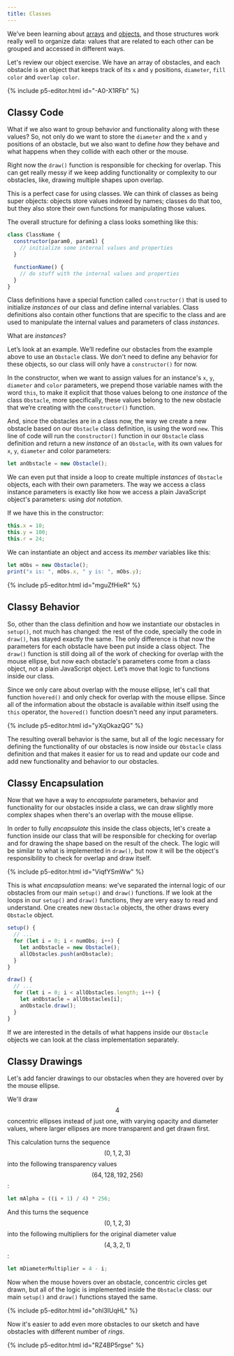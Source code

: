 ```yaml
---
title: Classes
---
```


We’ve been learning about [arrays](../arrays/) and [objects](../objects/), and those structures work really well to organize data: values that are related to each other can be grouped and accessed in different ways.

Let's review our object exercise. We have an array of obstacles, and each obstacle is an object that keeps track of its `x` and `y` positions, `diameter`, `fill color` and `overlap color`.

{% include p5-editor.html id="-A0-X1RFb" %}

## Classy Code

What if we also want to group behavior and functionality along with these values? So, not only do we want to store the `diameter` and the `x` and `y` positions of an obstacle, but we also want to define *how* they behave and what happens when they collide with each other or the mouse.

Right now the `draw()` function is responsible for checking for overlap. This can get really messy if we keep adding functionality or complexity to our obstacles, like, drawing multiple shapes upon overlap.

This is a perfect case for using classes. We can think of classes as being super objects: objects store values indexed by names; classes do that too, but they also store their own functions for manipulating those values.

The overall structure for defining a class looks something like this:

```js
class ClassName {
  constructor(param0, param1) {
    // initialize some internal values and properties
  }

  functionName() {
    // do stuff with the internal values and properties
  }
}
```

Class definitions have a special function called `constructor()` that is used to initialize *instances* of our class and define internal variables. Class definitions also contain other functions that are specific to the class and are used to manipulate the internal values and parameters of class *instances*.

What are *instances*?

Let’s look at an example. We’ll redefine our obstacles from the example above to use an `Obstacle` class. We don't need to define any behavior for these objects, so our class will only have a `constructor()` for now.

In the constructor, when we want to assign values for an instance's `x`, `y`, `diameter` and `color` parameters, we prepend those variable names with the word `this`, to make it explicit that those values belong to one *instance* of the class `Obstacle`, more specifically, these values belong to the new obstacle that we’re creating with the `constructor()` function.

And, since the obstacles are in a class now, the way we create a new obstacle based on our `Obstacle` class definition, is using the word `new`. This line of code will run the `constructor()` function in our `Obstacle` class definition and return a new *instance* of an `Obstacle`, with its own values for `x`, `y`, `diameter` and color parameters:
```js
let anObstacle = new Obstacle();
```

We can even put that inside a loop to create multiple *instances* of `Obstacle` objects, each with their own parameters. The way we access a class instance parameters is exactly like how we access a plain JavaScript object's parameters: using *dot notation*.

If we have this in the constructor:
```js
this.x = 10;
this.y = 100;
this.r = 24;
```

We can instantiate an object and access its *member* variables like this:
```js
let mObs = new Obstacle();
print("x is: ", mObs.x, " y is: ", mObs.y);
```

{% include p5-editor.html id="mguZfHieR" %}

## Classy Behavior

So, other than the class definition and how we instantiate our obstacles in `setup()`, not much has changed: the rest of the code, specially the code in `draw()`, has stayed exactly the same. The only difference is that now the parameters for each obstacle have been put inside a class object. The `draw()` function is still doing all of the work of checking for overlap with the mouse ellipse, but now each obstacle's parameters come from a class object, not a plain JavaScript object. Let’s move that logic to functions inside our class.

Since we only care about overlap with the mouse ellipse, let's call that function `hovered()` and only check for overlap with the mouse ellipse. Since all of the information about the obstacle is available within itself using the `this` operator, the `hovered()` function doesn't need any input parameters.

{% include p5-editor.html id="yXqOkazQG" %}

The resulting overall behavior is the same, but all of the logic necessary for defining the functionality of our obstacles is now inside our `Obstacle` class definition and that makes it easier for us to read and update our code and add new functionality and behavior to our obstacles.

## Classy Encapsulation

Now that we have a way to *encapsulate* parameters, behavior and functionality for our obstacles inside a class, we can draw slightly more complex shapes when there's an overlap with the mouse ellipse.

In order to fully *encapsulate* this inside the class objects, let's create a function inside our class that will be responsible for checking for overlap and for drawing the shape based on the result of the check. The logic will be similar to what is implemented in `draw()`, but now it will be the object's responsibility to check for overlap and draw itself.

{% include p5-editor.html id="ViqfYSmWw" %}

This is what *encapsulation* means: we've separated the internal logic of our obstacles from our main `setup()` and `draw()` functions. If we look at the loops in our `setup()` and `draw()` functions, they are very easy to read and understand. One creates new `Obstacle` objects, the other draws every `Obstacle` object.

```js
setup() {
  // ...
  for (let i = 0; i < numObs; i++) {
    let anObstacle = new Obstacle();
    allObstacles.push(anObstacle);
  }
}

draw() {
  // ...
  for (let i = 0; i < allObstacles.length; i++) {
    let anObstacle = allObstacles[i];
    anObstacle.draw();
  }
}
```

If we are interested in the details of what happens inside our `Obstacle` objects we can look at the class implementation separately.

## Classy Drawings

Let's add fancier drawings to our obstacles when they are hovered over by the mouse ellipse.

We'll draw $$4$$ concentric ellipses instead of just one, with varying opacity and diameter values, where larger ellipses are more transparent and get drawn first.

This calculation turns the sequence $$(0, 1, 2, 3)$$ into the following transparency values $$(64, 128, 192, 256)$$:
```js
let mAlpha = ((i + 1) / 4) * 256;
```

And this turns the sequence $$(0, 1, 2, 3)$$ into the following multipliers for the original diameter value $$(4, 3, 2, 1)$$:
```js
let mDiameterMultiplier = 4 - i;
```

Now when the mouse hovers over an obstacle, concentric circles get drawn, but all of the logic is implemented inside the `Obstacle` class: our main `setup()` and `draw()` functions stayed the same.

{% include p5-editor.html id="ohl3IUqHL" %}

Now it's easier to add even more obstacles to our sketch and have obstacles with different number of *rings*.

{% include p5-editor.html id="RZ4BP5rgse" %}

